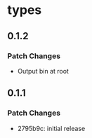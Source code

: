 # types

## 0.1.2

### Patch Changes

- Output bin at root

## 0.1.1

### Patch Changes

- 2795b9c: initial release
